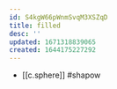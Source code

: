 ```yaml
---
id: S4kgW66pWnmSvqM3XSZqD
title: filled
desc: ''
updated: 1671318839065
created: 1644175227292
---
```


- [[c.sphere]] #shapow

